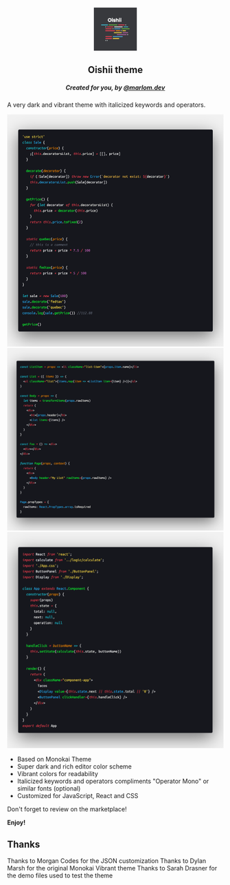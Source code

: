 <p align="center">
  <a href="https://cyk.mx">
    <img alt="markhkr theme icon" src="icon.jpg" width="100" />
  </a>
</p>
<h2 align="center">Oishii theme</h2>
<h5 align="center">Created for you, by <a href="https://www.instagram.com/marlom.dev">@marlom.dev</a></h5>

A very dark and vibrant theme with italicized keywords and operators.

![markhkr theme example js](images/js-code.png)
![markhkr theme example react](images/react-code.png)
![markhkr theme example reacr class](images/react-class-code.png)

* Based on Monokai Theme
* Super dark and rich editor color scheme
* Vibrant colors for readability
* Italicized keywords and operators compliments "Operator Mono" or similar fonts (optional)
* Customized for JavaScript, React and CSS

Don't forget to review on the marketplace!

**Enjoy!**

## Thanks

Thanks to Morgan Codes for the JSON customization
Thanks to Dylan Marsh for the original Monokai Vibrant theme
Thanks to Sarah Drasner for the demo files used to test the theme